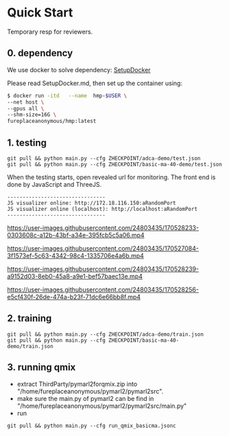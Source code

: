 # Quick Start
Temporary resp for reviewers.



## 0. dependency
We use docker to solve dependency: 
[SetupDocker](./SetupDocker.md)

Please read SetupDocker.md, then set up the container using:
```bash
$ docker run -itd   --name  hmp-$USER \
--net host \
--gpus all \
--shm-size=16G \
fureplaceanonymous/hmp:latest
```

## 1. testing
```
git pull && python main.py --cfg ZHECKPOINT/adca-demo/test.json
git pull && python main.py --cfg ZHECKPOINT/basic-ma-40-demo/test.json
```
When the testing starts, open revealed url for monitoring. The front end is done by JavaScript and ThreeJS.
```
--------------------------------
JS visualizer online: http://172.18.116.150:aRandomPort
JS visualizer online (localhost): http://localhost:aRandomPort
--------------------------------
```



https://user-images.githubusercontent.com/24803435/170528233-0303608c-a12b-43bf-a34e-395fcb5c5a06.mp4

https://user-images.githubusercontent.com/24803435/170527084-3f1573ef-5c63-4342-98c4-1335706e4a6b.mp4

https://user-images.githubusercontent.com/24803435/170528239-a9152d03-8eb0-45a8-a9e1-bef57baec13e.mp4

https://user-images.githubusercontent.com/24803435/170528256-e5cf430f-26de-474a-b23f-71dc6e66bb8f.mp4




## 2. training
```
git pull && python main.py --cfg ZHECKPOINT/adca-demo/train.json
git pull && python main.py --cfg ZHECKPOINT/basic-ma-40-demo/train.json
```

## 3. running qmix

- extract ThirdParty/pymarl2forqmix.zip into "/home/fureplaceanonymous/pymarl2/pymarl2src".
- make sure the main.py of pymarl2 can be find in "/home/fureplaceanonymous/pymarl2/pymarl2src/main.py"
- run 
```
git pull && python main.py --cfg run_qmix_basicma.jsonc
```



